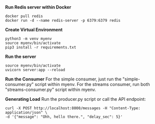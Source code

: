 **Run Redis server within Docker**
```
docker pull redis
docker run -d --name redis-server -p 6379:6379 redis
```

**Create Virtual Environment**
```
python3 -m venv myenv
source myenv/bin/activate
pip3 install -r requirements.txt
```

**Run the server**
```
source myenv/bin/activate
uvicorn server:app --reload
```

**Run the Consumer**
For the simple consumer, just run the "simple-consumer.py" script within myenv.
For the streams consumer, run both "streams-consumer.py" script within myenv.

**Generating Load**
Run the producer.py script or call the API endpoint:
```
curl -X POST http://localhost:8000/messages -H "Content-Type: application/json" \
-d '{"message": "Ohh, hello there.", "delay_sec": 5}'
```
